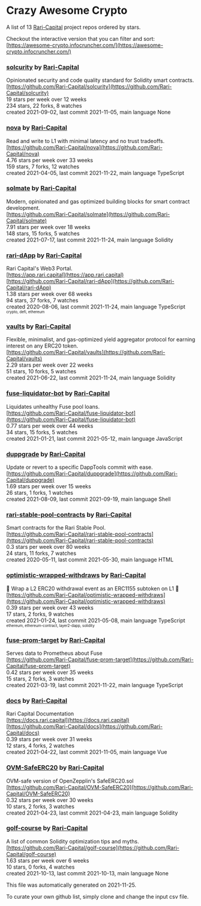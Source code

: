 # Crazy Awesome Crypto
A list of 13 [Rari-Capital](https://github.com/Rari-Capital) project repos ordered by stars.  

Checkout the interactive version that you can filter and sort: 
[https://awesome-crypto.infocruncher.com/](https://awesome-crypto.infocruncher.com/)  


### [solcurity](https://github.com/Rari-Capital/solcurity) by [Rari-Capital](https://github.com/Rari-Capital)  
Opinionated security and code quality standard for Solidity smart contracts.  
[https://github.com/Rari-Capital/solcurity](https://github.com/Rari-Capital/solcurity)  
19 stars per week over 12 weeks  
234 stars, 22 forks, 8 watches  
created 2021-09-02, last commit 2021-11-05, main language None  


### [nova](https://github.com/Rari-Capital/nova) by [Rari-Capital](https://github.com/Rari-Capital)  
Read and write to L1 with minimal latency and no trust tradeoffs.  
[https://github.com/Rari-Capital/nova](https://github.com/Rari-Capital/nova)  
4.76 stars per week over 33 weeks  
159 stars, 7 forks, 12 watches  
created 2021-04-05, last commit 2021-11-22, main language TypeScript  


### [solmate](https://github.com/Rari-Capital/solmate) by [Rari-Capital](https://github.com/Rari-Capital)  
Modern, opinionated and gas optimized building blocks for smart contract development.  
[https://github.com/Rari-Capital/solmate](https://github.com/Rari-Capital/solmate)  
7.91 stars per week over 18 weeks  
148 stars, 15 forks, 5 watches  
created 2021-07-17, last commit 2021-11-24, main language Solidity  


### [rari-dApp](https://github.com/Rari-Capital/rari-dApp) by [Rari-Capital](https://github.com/Rari-Capital)  
Rari Capital's Web3 Portal.  
[https://app.rari.capital](https://app.rari.capital)  
[https://github.com/Rari-Capital/rari-dApp](https://github.com/Rari-Capital/rari-dApp)  
1.38 stars per week over 68 weeks  
94 stars, 37 forks, 7 watches  
created 2020-08-06, last commit 2021-11-24, main language TypeScript  
<sub><sup>crypto, defi, ethereum</sup></sub>


### [vaults](https://github.com/Rari-Capital/vaults) by [Rari-Capital](https://github.com/Rari-Capital)  
Flexible, minimalist, and gas-optimized yield aggregator protocol for earning interest on any ERC20 token.  
[https://github.com/Rari-Capital/vaults](https://github.com/Rari-Capital/vaults)  
2.29 stars per week over 22 weeks  
51 stars, 10 forks, 5 watches  
created 2021-06-22, last commit 2021-11-24, main language Solidity  


### [fuse-liquidator-bot](https://github.com/Rari-Capital/fuse-liquidator-bot) by [Rari-Capital](https://github.com/Rari-Capital)  
Liquidates unhealthy Fuse pool loans.  
[https://github.com/Rari-Capital/fuse-liquidator-bot](https://github.com/Rari-Capital/fuse-liquidator-bot)  
0.77 stars per week over 44 weeks  
34 stars, 15 forks, 5 watches  
created 2021-01-21, last commit 2021-05-12, main language JavaScript  


### [duppgrade](https://github.com/Rari-Capital/duppgrade) by [Rari-Capital](https://github.com/Rari-Capital)  
Update or revert to a specific DappTools commit with ease.  
[https://github.com/Rari-Capital/duppgrade](https://github.com/Rari-Capital/duppgrade)  
1.69 stars per week over 15 weeks  
26 stars, 1 forks, 1 watches  
created 2021-08-09, last commit 2021-09-19, main language Shell  


### [rari-stable-pool-contracts](https://github.com/Rari-Capital/rari-stable-pool-contracts) by [Rari-Capital](https://github.com/Rari-Capital)  
Smart contracts for the Rari Stable Pool.  
[https://github.com/Rari-Capital/rari-stable-pool-contracts](https://github.com/Rari-Capital/rari-stable-pool-contracts)  
0.3 stars per week over 80 weeks  
24 stars, 11 forks, 7 watches  
created 2020-05-11, last commit 2021-05-30, main language HTML  


### [optimistic-wrapped-withdraws](https://github.com/Rari-Capital/optimistic-wrapped-withdraws) by [Rari-Capital](https://github.com/Rari-Capital)  
🎁  Wrap a L2 ERC20 withdrawal event as an ERC1155 subtoken on L1 🎁  
[https://github.com/Rari-Capital/optimistic-wrapped-withdraws](https://github.com/Rari-Capital/optimistic-wrapped-withdraws)  
0.39 stars per week over 43 weeks  
17 stars, 2 forks, 9 watches  
created 2021-01-24, last commit 2021-05-08, main language TypeScript  
<sub><sup>ethereum, ethereum-contract, layer2-dapp, solidity</sup></sub>


### [fuse-prom-target](https://github.com/Rari-Capital/fuse-prom-target) by [Rari-Capital](https://github.com/Rari-Capital)  
Serves data to Prometheus about Fuse  
[https://github.com/Rari-Capital/fuse-prom-target](https://github.com/Rari-Capital/fuse-prom-target)  
0.42 stars per week over 35 weeks  
15 stars, 2 forks, 3 watches  
created 2021-03-19, last commit 2021-11-22, main language TypeScript  


### [docs](https://github.com/Rari-Capital/docs) by [Rari-Capital](https://github.com/Rari-Capital)  
Rari Capital Documentation  
[https://docs.rari.capital](https://docs.rari.capital)  
[https://github.com/Rari-Capital/docs](https://github.com/Rari-Capital/docs)  
0.39 stars per week over 31 weeks  
12 stars, 4 forks, 2 watches  
created 2021-04-22, last commit 2021-11-05, main language Vue  


### [OVM-SafeERC20](https://github.com/Rari-Capital/OVM-SafeERC20) by [Rari-Capital](https://github.com/Rari-Capital)  
OVM-safe version of OpenZepplin's SafeERC20.sol  
[https://github.com/Rari-Capital/OVM-SafeERC20](https://github.com/Rari-Capital/OVM-SafeERC20)  
0.32 stars per week over 30 weeks  
10 stars, 2 forks, 3 watches  
created 2021-04-23, last commit 2021-04-23, main language Solidity  


### [golf-course](https://github.com/Rari-Capital/golf-course) by [Rari-Capital](https://github.com/Rari-Capital)  
A list of common Solidity optimization tips and myths.  
[https://github.com/Rari-Capital/golf-course](https://github.com/Rari-Capital/golf-course)  
1.63 stars per week over 6 weeks  
10 stars, 0 forks, 4 watches  
created 2021-10-13, last commit 2021-10-13, main language None  


This file was automatically generated on 2021-11-25.  

To curate your own github list, simply clone and change the input csv file.  